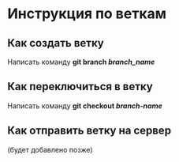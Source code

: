 # Инструкция по веткам

## Как создать ветку

Написать команду **git branch *branch_name***
## Как переключиться в ветку

Написать команду **git checkout *branch-name***

## Как отправить ветку на сервер

(будет добавлено позже)